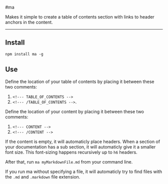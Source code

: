 #ma

Makes it simple to create a table of contents section with links to header anchors in the content.

---

## Install

`npm install ma -g`

## Use

Define the location of your table of contents by placing it between these two comments: 

1. `<!--- TABLE_OF_CONTENTS -->`
2. `<!--- /TABLE_OF_CONTENTS -->`.

Define the location of your content by placing it between these two comments: 

1. `<!--- CONTENT -->`
2. `<!--- /CONTENT -->`

If the content is empty, it will automaticly place headers. When a section of your documentation has a sub section, it will automaticly give it a smaller font size. This font-sizing happens recursively up to `h6` headers.

After that, run `ma myMarkdownFile.md` from your command line.

If you run ma without specifying a file, it will automaticly try to find files with the `.md` and `.markdown` file extension.